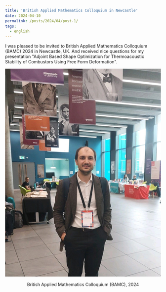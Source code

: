 ```yaml
---
title: 'British Applied Mathematics Colloquium in Newcastle'
date: 2024-04-10
permalink: /posts/2024/04/post-1/
tags:
  - english
---
```


I was pleased to be invited to British Applied Mathematics Colloquium (BAMC) 2024 in Newcastle, UK. And received nice questions for my presentation "Adjoint Based Shape Optimization for Thermoacoustic Stability of Combustors Using Free Form Deformation".

![BAMC](/images/posts/2024/BAMC_newcastle.jpeg)
<center>British Applied Mathematics Colloquium (BAMC), 2024</center>